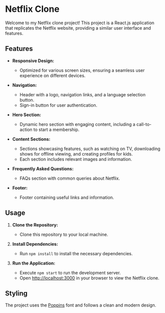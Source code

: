 # Netflix Clone

Welcome to my Netflix clone project! This project is a React.js application that replicates the Netflix website, providing a similar user interface and features.

## Features

- **Responsive Design:**
  - Optimized for various screen sizes, ensuring a seamless user experience on different devices.

- **Navigation:**
  - Header with a logo, navigation links, and a language selection button.
  - Sign-in button for user authentication.

- **Hero Section:**
  - Dynamic hero section with engaging content, including a call-to-action to start a membership.

- **Content Sections:**
  - Sections showcasing features, such as watching on TV, downloading shows for offline viewing, and creating profiles for kids.
  - Each section includes relevant images and information.

- **Frequently Asked Questions:**
  - FAQs section with common queries about Netflix.

- **Footer:**
  - Footer containing useful links and information.

## Usage

1. **Clone the Repository:**
   - Clone this repository to your local machine.

2. **Install Dependencies:**
   - Run `npm install` to install the necessary dependencies.

3. **Run the Application:**
   - Execute `npm start` to run the development server.
   - Open [http://localhost:3000](http://localhost:3000) in your browser to view the Netflix clone.

## Styling

The project uses the [Poppins](https://fonts.google.com/css2?family=Poppins:wght@400;700&display=swap) font and follows a clean and modern design.


